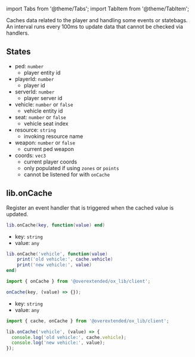 import Tabs from '@theme/Tabs';
import TabItem from '@theme/TabItem';

Caches data related to the player and handling some events or statebags.  
An interval runs every 100ms to update data that cannot be checked via handlers.

## States

- ped: `number`
  - player entity id
- playerId: `number`
  - player id
- serverId: `number`
  - player server id
- vehicle: `number` or `false`
  - vehicle entity id
- seat: `number` or `false`
  - vehicle seat index
- resource: `string`
  - invoking resource name
- weapon: `number` or `false`
  - current ped weapon
- coords: `vec3`
  - current player coords
  - only populated if using `zones` or `points`
  - cannot be listened for with `onCache`

## lib.onCache

Register an event handler that is triggered when the cached value is updated.

<Tabs>
<TabItem value='Lua'>

```lua
lib.onCache(key, function(value) end)
```

- key: `string`
- value: `any`

```lua
lib.onCache('vehicle', function(value)
    print('old vehicle:', cache.vehicle)
    print('new vehicle:', value)
end)
```

</TabItem>
<TabItem value='JS/TS'>

```ts
import { onCache } from '@overextended/ox_lib/client';

onCache(key, (value) => {});
```

- key: `string`
- value: `any`

```ts
import { cache, onCache } from '@overextended/ox_lib/client';

lib.onCache('vehicle', (value) => {
  console.log('old vehicle:', cache.vehicle);
  console.log('new vehicle:', value);
});
```

</TabItem>
</Tabs>
